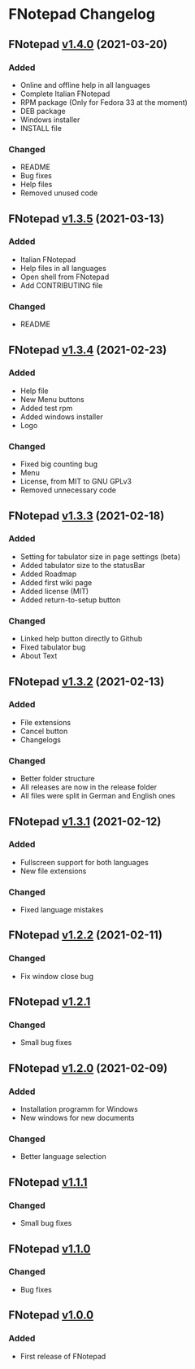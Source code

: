 # FNotepad Changelog

## FNotepad [v1.4.0][0] (2021-03-20)

### Added
- Online and offline help in all languages
- Complete Italian FNotepad
- RPM package (Only for Fedora 33 at the moment)
- DEB package
- Windows installer
- INSTALL file

### Changed
- README
- Bug fixes
- Help files
- Removed unused code


## FNotepad [v1.3.5][11] (2021-03-13)

### Added
- Italian FNotepad
- Help files in all languages
- Open shell from FNotepad
- Add CONTRIBUTING file

### Changed
- README


## FNotepad [v1.3.4][10] (2021-02-23)

### Added
- Help file
- New Menu buttons
- Added test rpm
- Added windows installer
- Logo

### Changed
- Fixed big counting bug
- Menu
- License, from MIT to GNU GPLv3
- Removed unnecessary code


## FNotepad [v1.3.3][9] (2021-02-18)

### Added
- Setting for tabulator size in page settings (beta)
- Added tabulator size to the statusBar
- Added Roadmap 
- Added first wiki page
- Added license (MIT)
- Added return-to-setup button

### Changed
- Linked help button directly to Github
- Fixed tabulator bug
- About Text


## FNotepad [v1.3.2][8] (2021-02-13)

### Added
- File extensions
- Cancel button
- Changelogs

### Changed
- Better folder structure
- All releases are now in the release folder
- All files were split in German and English ones


## FNotepad [v1.3.1][7] (2021-02-12)

### Added
- Fullscreen support for both languages
- New file extensions

### Changed
- Fixed language mistakes


## FNotepad [v1.2.2][6] (2021-02-11)

### Changed
- Fix window close bug


## FNotepad [v1.2.1][5]

### Changed
- Small bug fixes


## FNotepad [v1.2.0][4] (2021-02-09)

### Added
- Installation programm for Windows
- New windows for new documents

### Changed
- Better language selection


## FNotepad [v1.1.1][3]

### Changed
- Small bug fixes


## FNotepad [v1.1.0][2]

### Changed
- Bug fixes


## FNotepad [v1.0.0][1]

### Added
- First release of FNotepad


[0]: https://github.com/fantastic-octo-garbanzo/FNotepad/tree/main/release/latest
[11]: https://github.com/fantastic-octo-garbanzo/FNotepad/tree/main/release/v1.3.5
[10]: https://github.com/fantastic-octo-garbanzo/FNotepad/tree/main/release/v1.3.4
[9]: https://github.com/fantastic-octo-garbanzo/FNotepad/tree/main/release/v1.3.3
[8]: https://github.com/fantastic-octo-garbanzo/FNotepad/tree/main/release/v1.3.2
[7]: https://github.com/fantastic-octo-garbanzo/FNotepad/tree/main/release/v1.3.1
[6]: https://github.com/fantastic-octo-garbanzo/FNotepad/tree/main/release/v1.2.2
[5]: https://github.com/fantastic-octo-garbanzo/FNotepad/tree/main/release/v1.2.1
[4]: https://github.com/fantastic-octo-garbanzo/FNotepad/tree/main/release/v1.2.0
[3]: https://github.com/fantastic-octo-garbanzo/FNotepad/tree/main/release/v1.1.1
[2]: https://github.com/fantastic-octo-garbanzo/FNotepad/tree/main/release/v1.1.0
[1]: https://github.com/fantastic-octo-garbanzo/FNotepad/tree/main/release/v1.0.0
